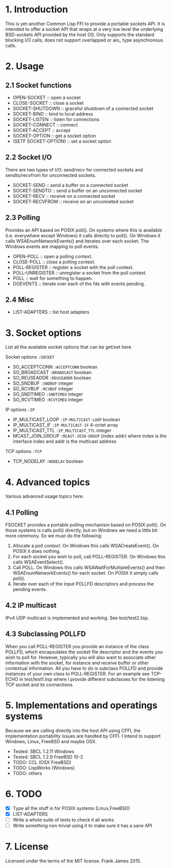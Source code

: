 

# 1. Introduction
This is yet-another Common Lisp FFI to provide a portable sockets API. It is intended to offer a
socket API that wraps at a very low level the underlying BSD-sockets API provided by the host OS.
Only supports the standard blocking I/O calls, does not support overlapped or aio_ type asynchronous calls.

# 2. Usage

## 2.1 Socket functions
* OPEN-SOCKET :: open a socket 
* CLOSE-SOCKET :: close a socket 
* SOCKET-SHUTDOWN :: graceful shutdown of a connected socket 
* SOCKET-BIND :: bind to local address
* SOCKET-LISTEN :: listen for connections 
* SOCKET-CONNECT :: connect 
* SOCKET-ACCEPT :: accept 
* SOCKET-OPTION :: get a socket option
* (SETF SOCKET-OPTION) :: set a socket option

## 2.2 Socket I/O
There are two types of I/O: send/recv for connected sockets and sendto/recvfrom for unconnected sockets.

* SOCKET-SEND :: send a buffer on a connected socket 
* SOCKET-SENDTO :: send a buffer on an unconnected socket
* SOCKET-RECV :: receive on a connected socket 
* SOCKET-RECVFROM :: receive on an unconneted socket 

## 2.3 Polling
Provides an API based on POSIX poll(). On systems where this is available (i.e. everywhere except Windows)
it calls directly to poll(). On Windows it calls WSAEnumNetworkEvents() and iterates over each socket. The Windows
events are mapping to poll events.

* OPEN-POLL :: open a polling context.
* CLOSE-POLL :: close a polling context.
* POLL-REGISTER :: register a socket with the poll context. 
* POLL-UNREGISTER :: unregister a socket from the poll context.
* POLL :: wait for something to happen.
* DOEVENTS :: iterate over each of the fds with events pending.

## 2.4 Misc

* LIST-ADAPTERS :: list host adapters

# 3. Socket options
List all the available socket options that can be get/set here.

Socket options `:SOCKET`
* SO_ACCEPTCONN `:ACCEPTCONN` boolean
* SO_BROADCAST `:BROADCAST` boolean
* SO_REUSEADDR `:REUSEADDR` boolean
* SO_SNDBUF `:SNDBUF` integer
* SO_RCVBUF `:RCVBUF` integer
* SO_SNDTIMEO `:SNDTIMEO` integer
* SO_RCVTIMEO `:RCVTIMEO` integer

IP options `:IP`
* IP_MULTICAST_LOOP `:IP-MULTICAST-LOOP` boolean
* IP_MULTICAST_IF `:IP-MULTICAST-IF` 4-octet array
* IP_MULTICAST_TTL `:IP_MULTICAST_TTL` integer
* MCAST_JOIN_GROUP `:MCAST-JOIN-GROUP` (index addr) where index is the interface index and addr is the multicast address

TCP options `:TCP`
* TCP_NODELAY `:NODELAY` boolean

# 4. Advanced topics
Various advanced usage topics here.

## 4.1 Polling 
FSOCKET provides a portable polling mechanism based on POSIX poll(). On those systems is calls poll() directly,
but on Windows we need a little bit more ceremony. So we must do the following:

1. Allocate a *poll context*. On Windows this calls WSACreateEvent(). On POSIX it does nothing.
2. For each socket you wish to poll, call POLL-REGISTER. On Windows this calls WSAEventSelect().
3. Call POLL. On Windows this calls WSAWaitForMultipleEvents() and then WSAEnumNetworkEvents() for each socket.
On POSIX it simply calls poll().
4. Iterate over each of the input POLLFD descriptors and process the pending events.

## 4.2 IP multicast 
IPv4 UDP multicast is implemented and working. See test/test2.lisp.

## 4.3 Subclassing POLLFD
When you call POLL-REGISTER you provide an instance of the class POLLFD, which encapsulates the socket file descriptor
and the events you wish to poll for. However, typically you will also want to associate other information with
the socket, for instance and receive buffer or other contextual information. All you have to do is subclass
POLLFD and provide instances of your own class to POLL-REGISTER. For an example see TCP-ECHO in test/test1.lisp
where I provide different subclasses for the listening TCP socket and its connections. 


# 5. Implementations and operatings systems
Because we are calling directly into the host API using CFFI, the implementation portability issues
are handled by CFFI. I intend to support Windows, Linux, FreeBSD and maybe OSX.

* Tested: SBCL 1.2.11 Windows 
* Tested: SBCL 1.2.9 FreeBSD 10-2 
* TODO: CCL (OSX FreeBSD)
* TODO: LispWorks (Windows)
* TODO: others

# 6. TODO
- [x] Type all the stuff in for POSIX systems (Linux,FreeBSD)
- [x] LIST-ADAPTERS
- [ ] Write a whole suite of tests to check it all works
- [ ] Write something non-trivial using it to make sure it has a sane API

# 7. License
Licensed under the terms of the MIT license.
Frank James 2015.
